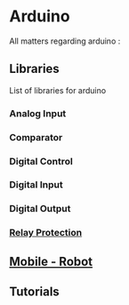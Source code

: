 # Arduino
All matters regarding arduino :
## Libraries
List of libraries for arduino
### Analog Input
### Comparator
### Digital Control
### Digital Input
### Digital Output
### [Relay Protection](https://github.com/slametsampon/Arduino/tree/main/RelayProt)

## [Mobile - Robot](https://github.com/slametsampon/Arduino/tree/main/Mobile)
## Tutorials